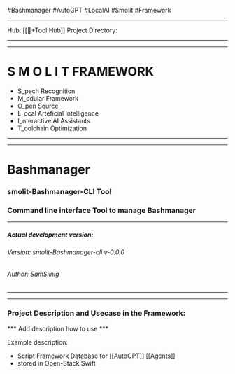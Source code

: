 #Bashmanager #AutoGPT #LocalAI #Smolit #Framework
________________________________________________________________________
Hub: [[🎯+Tool Hub]]
Project Directory:
________________________________________________________________________
________________________________________________________________________
# S M O L I T     FRAMEWORK

+ S_pech Recognition
+ M_odular Framework
+ O_pen Source
+ L_ocal Arteficial Intelligence
+ I_nteractive AI Assistants
+ T_oolchain Optimization
________________________________________________________________________
________________________________________________________________________
# Bashmanager
### smolit-Bashmanager-CLI Tool
### Command line interface Tool to manage Bashmanager
________________________________________________________________________
##### Actual development version:

###### Version: smolit-Bashmanager-cli v-0.0.0
###### Author: SamSilnig
________________________________________________________________________
________________________________________________________________________

### Project Description and Usecase in the Framework:

*** Add description how to use ***

Example description:

+ Script Framework Database for [[AutoGPT]] [[Agents]]
+ stored in Open-Stack Swift